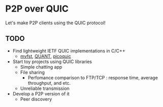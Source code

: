 # P2P over QUIC
Let's make P2P clients using the QUIC protocol!

## TODO
- Find lightweight IETF QUIC implementations in C/C++
  - [mvfst](https://github.com/facebookincubator/mvfst), [QUANT](https://github.com/NTAP/quant), [picoquic](https://github.com/private-octopus/picoquic)
- Start toy projects using QUIC libraries 
  - Simple chatting app
  - File sharing
    - Perfomance comparison to FTP/TCP : response time, average throughput, and etc.
  - Unreliable transmission
- Develop a P2P version of it
  - Peer discovery
